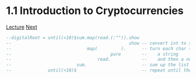 # 1.1 Introduction to Cryptocurrencies

[Lecture](https://www.youtube.com/watch?v=EoO76YCSTLo&list=PLJ3w5xyG4JWmBVIigNBytJhvSSfZZzfTm&index=1)
[Next](an-overview-of-haskell.md)

```hs
--digitalRoot = until(<10)$sum.map(read.(:"")).show
--                                             show -- convert int to string
--                             map(         ).      -- turn each char (digit) into
--                                      pure        --    a string 
--                                 read.            --    and then a number
--                         sum.                     -- sum up the list of numbers
--              until(<10)$                         -- repeat until the result is < 10
```
